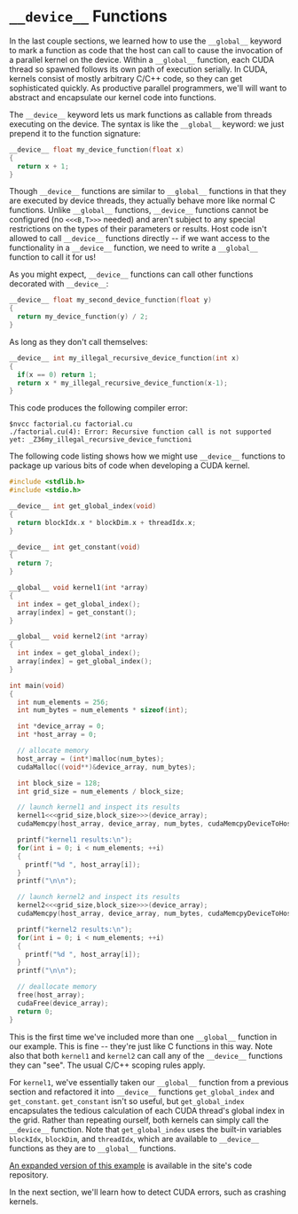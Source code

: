 # `__device__` Functions

In the last couple sections, we learned how to use the `__global__` keyword to
mark a function as code that the host can call to cause the invocation of a
parallel kernel on the device. Within a `__global__` function, each CUDA thread
so spawned follows its own path of execution serially. In CUDA, kernels consist
of mostly arbitrary C/C++ code, so they can get sophisticated quickly. As
productive parallel programmers, we'll will want to abstract and encapsulate
our kernel code into functions.

The `__device__` keyword lets us mark functions as callable from threads
executing on the device. The syntax is like the `__global__` keyword: we just
prepend it to the function signature:

```c++
__device__ float my_device_function(float x)
{
  return x + 1;
}
```

Though `__device__` functions are similar to `__global__` functions in that they
are executed by device threads, they actually behave more like normal C
functions. Unlike `__global__` functions, `__device__` functions cannot be
configured (no `<<<B,T>>>` needed) and aren't subject to any special restrictions
on the types of their parameters or results. Host code isn't allowed to call
`__device__` functions directly -- if we want access to the functionality in a
`__device__` function, we need to write a `__global__` function to call it for us!

As you might expect, `__device__` functions can call other functions decorated
with `__device__`:

```c++
__device__ float my_second_device_function(float y)
{
  return my_device_function(y) / 2;
}
```

As long as they don't call themselves:

```c++
__device__ int my_illegal_recursive_device_function(int x)
{
  if(x == 0) return 1;
  return x * my_illegal_recursive_device_function(x-1);
}
```

This code produces the following compiler error:

```
$nvcc factorial.cu factorial.cu
./factorial.cu(4): Error: Recursive function call is not supported yet: _Z36my_illegal_recursive_device_functioni
```

The following code listing shows how we might use `__device__` functions to package up various bits of code when developing a CUDA kernel.

```c++
#include <stdlib.h>
#include <stdio.h>

__device__ int get_global_index(void)
{
  return blockIdx.x * blockDim.x + threadIdx.x;
}

__device__ int get_constant(void)
{
  return 7;
}

__global__ void kernel1(int *array)
{
  int index = get_global_index();
  array[index] = get_constant();
}

__global__ void kernel2(int *array)
{
  int index = get_global_index();
  array[index] = get_global_index();
}

int main(void)
{
  int num_elements = 256;
  int num_bytes = num_elements * sizeof(int);

  int *device_array = 0;
  int *host_array = 0;

  // allocate memory
  host_array = (int*)malloc(num_bytes);
  cudaMalloc((void**)&device_array, num_bytes);

  int block_size = 128;
  int grid_size = num_elements / block_size;

  // launch kernel1 and inspect its results
  kernel1<<<grid_size,block_size>>>(device_array);
  cudaMemcpy(host_array, device_array, num_bytes, cudaMemcpyDeviceToHost);

  printf("kernel1 results:\n");
  for(int i = 0; i < num_elements; ++i)
  {
    printf("%d ", host_array[i]);
  }
  printf("\n\n");

  // launch kernel2 and inspect its results
  kernel2<<<grid_size,block_size>>>(device_array);
  cudaMemcpy(host_array, device_array, num_bytes, cudaMemcpyDeviceToHost);

  printf("kernel2 results:\n");
  for(int i = 0; i < num_elements; ++i)
  {
    printf("%d ", host_array[i]);
  }
  printf("\n\n");

  // deallocate memory
  free(host_array);
  cudaFree(device_array);
  return 0;
}
```

This is the first time we've included more than one `__global__` function in
our example. This is fine -- they're just like C functions in this way. Note
also that both `kernel1` and `kernel2` can call any of the `__device__` functions
they can "see". The usual C/C++ scoping rules apply.

For `kernel1`, we've essentially taken our `__global__` function from a
previous section and refactored it into `__device__` functions `get_global_index`
and `get_constant`. `get_constant` isn't so useful, but `get_global_index`
encapsulates the tedious calculation of each CUDA thread's global index in the
grid. Rather than repeating ourself, both kernels can simply call the
`__device__` function. Note that `get_global_index` uses the built-in variables
`blockIdx`, `blockDim`, and `threadIdx`, which are available to `__device__` functions
as they are to `__global__` functions.

[An expanded version of this example](device_functions.cu) is available in the
site's code repository.

In the next section, we'll learn how to detect CUDA errors, such as crashing kernels.

